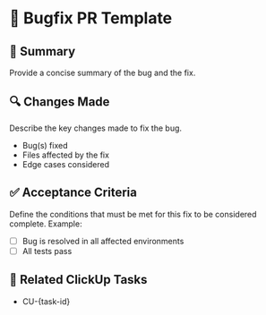 # 🐞 Bugfix PR Template

## 📌 Summary

Provide a concise summary of the bug and the fix.

## 🔍 Changes Made

Describe the key changes made to fix the bug.

- Bug(s) fixed
- Files affected by the fix
- Edge cases considered

## ✅ Acceptance Criteria

Define the conditions that must be met for this fix to be considered complete. Example:

- [ ] Bug is resolved in all affected environments
- [ ] All tests pass

## 🔗 Related ClickUp Tasks

- CU-{task-id}


